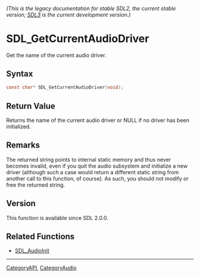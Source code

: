 ###### (This is the legacy documentation for stable SDL2, the current stable version; [SDL3](https://wiki.libsdl.org/SDL3/) is the current development version.)
# SDL_GetCurrentAudioDriver

Get the name of the current audio driver.

## Syntax

```c
const char* SDL_GetCurrentAudioDriver(void);

```

## Return Value

Returns the name of the current audio driver or NULL if no driver has been
initialized.

## Remarks

The returned string points to internal static memory and thus never becomes
invalid, even if you quit the audio subsystem and initialize a new driver
(although such a case would return a different static string from another
call to this function, of course). As such, you should not modify or free
the returned string.

## Version

This function is available since SDL 2.0.0.

## Related Functions

* [SDL_AudioInit](SDL_AudioInit)

----
[CategoryAPI](CategoryAPI), [CategoryAudio](CategoryAudio)


